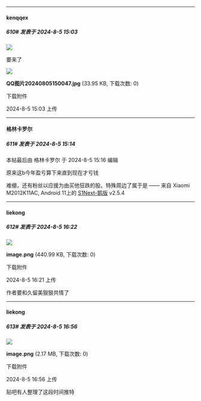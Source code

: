 ﻿
*****

####  kenqqex  
##### 610#       发表于 2024-8-5 15:03

<img src="https://static.saraba1st.com/image/smiley/face2017/067.png" referrerpolicy="no-referrer">

要来了

<img src="https://img.saraba1st.com/forum/202408/05/150325crofm7tr8ryfnfy8.jpg" referrerpolicy="no-referrer">

<strong>QQ图片20240805150047.jpg</strong> (33.95 KB, 下载次数: 0)

下载附件

2024-8-5 15:03 上传


*****

####  格林卡罗尔  
##### 611#       发表于 2024-8-5 15:14

 本帖最后由 格林卡罗尔 于 2024-8-5 15:16 编辑 

原来这b今年盈亏算下来直到现在才亏钱

难绷，还有粉丝以应援为由买他狂跌的股。特殊周边了属于是
—— 来自 Xiaomi M2012K11AC, Android 11上的 [S1Next-鹅版](https://github.com/ykrank/S1-Next/releases) v2.5.4


*****

####  liekong  
##### 612#       发表于 2024-8-5 16:22

<img src="https://img.saraba1st.com/forum/202408/05/162159jwmlz3c7u5c3s4lw.png" referrerpolicy="no-referrer">

<strong>image.png</strong> (440.99 KB, 下载次数: 0)

下载附件

2024-8-5 16:21 上传

作者要和久留美狠狠共情了


*****

####  liekong  
##### 613#       发表于 2024-8-5 16:56

<img src="https://img.saraba1st.com/forum/202408/05/165638w5m5455mmyyz54sc.png" referrerpolicy="no-referrer">

<strong>image.png</strong> (2.17 MB, 下载次数: 0)

下载附件

2024-8-5 16:56 上传

贴吧有人整理了这段时间推特

